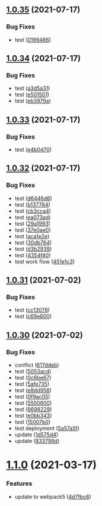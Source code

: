 ## [1.0.35](https://github.com/CoCreate-app/CoCreate-test/compare/v1.0.34...v1.0.35) (2021-07-17)


### Bug Fixes

* test ([0199486](https://github.com/CoCreate-app/CoCreate-test/commit/019948600784f42c0b0e527c2835bf1767cfdfb9))

## [1.0.34](https://github.com/CoCreate-app/CoCreate-test/compare/v1.0.33...v1.0.34) (2021-07-17)


### Bug Fixes

* test ([a3d5a31](https://github.com/CoCreate-app/CoCreate-test/commit/a3d5a31055bc4bf4190b4ab175d1c2ef3481c0df))
* test ([e501501](https://github.com/CoCreate-app/CoCreate-test/commit/e501501288b63ddddb8f6a355f4e21b967d81384))
* test ([eb3979a](https://github.com/CoCreate-app/CoCreate-test/commit/eb3979aacf620fe146102eefe4b0a50f7fcac73e))

## [1.0.33](https://github.com/CoCreate-app/CoCreate-test/compare/v1.0.32...v1.0.33) (2021-07-17)


### Bug Fixes

* test ([e4b0d70](https://github.com/CoCreate-app/CoCreate-test/commit/e4b0d706fb91e4ea3be693be9272ef2dd35fb523))

## [1.0.32](https://github.com/CoCreate-app/CoCreate-test/compare/v1.0.31...v1.0.32) (2021-07-17)


### Bug Fixes

* test ([d6446d6](https://github.com/CoCreate-app/CoCreate-test/commit/d6446d6618c9e798403241c7731faca623adec1a))
* test ([b137784](https://github.com/CoCreate-app/CoCreate-test/commit/b137784ab4c01927da43625de17609193789369d))
* test ([cb3cca4](https://github.com/CoCreate-app/CoCreate-test/commit/cb3cca41a95c99a9477853dc4eddcbf1fc82807e))
* test ([ea073ad](https://github.com/CoCreate-app/CoCreate-test/commit/ea073adeebf0510ab47e653e040a4be00f30241a))
* test ([29a1993](https://github.com/CoCreate-app/CoCreate-test/commit/29a19931af72198d3eb41de500303f94dc9109c8))
* test ([37e0ae0](https://github.com/CoCreate-app/CoCreate-test/commit/37e0ae07118798fe2960325b7059148962fea52b))
* test ([aca1e2e](https://github.com/CoCreate-app/CoCreate-test/commit/aca1e2e2c112d8b9f8ab344548edea152d80c3a0))
* test ([30db764](https://github.com/CoCreate-app/CoCreate-test/commit/30db7642231c252fd31eaaeb7640baffc993b941))
* test ([d3b2939](https://github.com/CoCreate-app/CoCreate-test/commit/d3b29399f0cd4eeba629b9256b516687a26a0a67))
* test ([4354f40](https://github.com/CoCreate-app/CoCreate-test/commit/4354f40b3d5668e160d532409f9424553c55cb00))
* test work flow ([451e1c3](https://github.com/CoCreate-app/CoCreate-test/commit/451e1c311754ec9de20b7800cc745c6ec3cb56a5))

## [1.0.31](https://github.com/CoCreate-app/CoCreate-test/compare/v1.0.30...v1.0.31) (2021-07-02)


### Bug Fixes

* test ([cc13078](https://github.com/CoCreate-app/CoCreate-test/commit/cc130788b8b379fd56eb10b7132e853f180ab233))
* test ([c69e800](https://github.com/CoCreate-app/CoCreate-test/commit/c69e8003156da90400aa2dd79bd2865df30bfa51))

## [1.0.30](https://github.com/CoCreate-app/CoCreate-test/compare/v1.0.29...v1.0.30) (2021-07-02)


### Bug Fixes

* conflict ([617ddeb](https://github.com/CoCreate-app/CoCreate-test/commit/617ddeb8bba85085621615f3093a91a6d3545be2))
* test ([5053acd](https://github.com/CoCreate-app/CoCreate-test/commit/5053acd7e6d07c7e856325c00bd76a5752044a8f))
* test ([0c6be67](https://github.com/CoCreate-app/CoCreate-test/commit/0c6be67da8cb9a4523f38963eaeaa10fb79e3a5a))
* test ([5afe735](https://github.com/CoCreate-app/CoCreate-test/commit/5afe735b9e62f43bef7fe105d6354f52f6b102bf))
* test ([e8dd958](https://github.com/CoCreate-app/CoCreate-test/commit/e8dd958aa54c81f17d2cef1476e071e01ce262b3))
* test ([0f9ac05](https://github.com/CoCreate-app/CoCreate-test/commit/0f9ac05e317992cb7d2fbffac300adc24e7de7f0))
* test ([5550600](https://github.com/CoCreate-app/CoCreate-test/commit/5550600d654223c7b690ce4c32e0bb6164e52a6e))
* test ([6698229](https://github.com/CoCreate-app/CoCreate-test/commit/66982291ca7ca4e580fda93eaa6be683a468d296))
* test ([e0bb343](https://github.com/CoCreate-app/CoCreate-test/commit/e0bb3436420511b1963d967ad0437fbe8408ebfc))
* test ([15007b0](https://github.com/CoCreate-app/CoCreate-test/commit/15007b09c2dced5e37bbfda4efaa683ddaa93877))
* test deployment ([5a57a5f](https://github.com/CoCreate-app/CoCreate-test/commit/5a57a5fe3ad2f9d42785d41a302a75fa78a1ae57))
* update ([1d575d4](https://github.com/CoCreate-app/CoCreate-test/commit/1d575d48144473ecc24123e740c6688d7defc736))
* update ([833798d](https://github.com/CoCreate-app/CoCreate-test/commit/833798d9e8e451ae32fa721ba541917694743035))

# [1.1.0](https://github.com/CoCreate-app/CoCreate-test/compare/v1.0.2...v1.1.0) (2021-03-17)


### Features

* update to webpack5 ([4d7fbc6](https://github.com/CoCreate-app/CoCreate-test/commit/4d7fbc6ed4ada72d4b43f3477c55b6b1cda17ce9))
